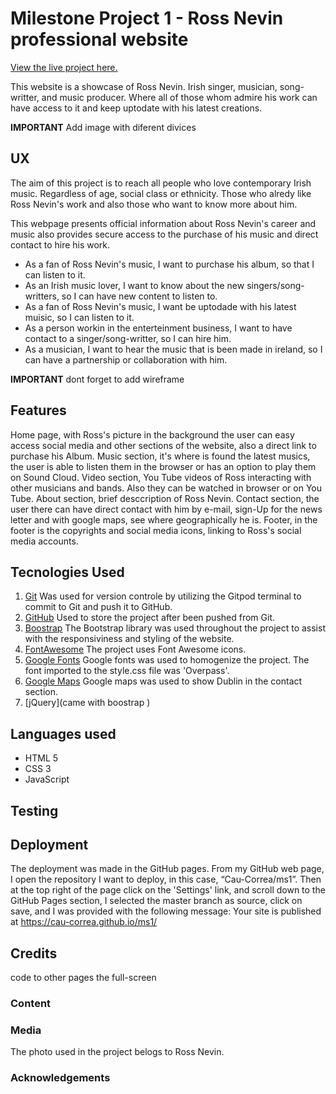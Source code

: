 # Milestone Project 1 - **Ross Nevin** professional website


[View the live project here.](https://cau-correa.github.io/ms1/)

This website is a showcase of Ross Nevin. Irish singer, musician, song-writter, and music producer. 
Where all of those whom admire his work can have access to it and keep uptodate with his latest creations.

**IMPORTANT** Add image with diferent divices

## UX

The aim of this project is to reach all people who love contemporary Irish music. Regardless of age, social class or ethnicity. Those who alredy like Ross Nevin's work and also those who want to know more about him. 

This webpage presents official information about Ross Nevin's career and music also provides secure access to the purchase of his music and direct contact to hire his work.


* As a fan of Ross Nevin's music, I want to purchase his album, so that I can listen to it.
* As an Irish music lover, I want to know about the new singers/song-writters, so I can have new content to listen to.
* As a fan of Ross Nevin's music, I want be uptodade with his latest muisic, so I can listen to it.
* As a person workin in the enterteinment business, I want to have contact to a singer/song-writter, so I can hire him.
* As a musician, I want to hear the music that is been made in ireland, so I can have a partnership or collaboration with him.

**IMPORTANT** dont forget to add wireframe

## Features

Home page, with Ross's picture in the background the user can easy access social media and other sections of the website, also a direct link to purchase his Album.
Music section, it's where is found the latest musics, the user is able to listen them in the browser or has an option to play them on Sound Cloud.
Video section, You Tube videos of Ross interacting with other musicians and bands. Also they can be watched in browser or on You Tube.
About section, brief desccription of Ross Nevin.
Contact section, the user there can have direct contact with him by e-mail, sign-Up for the news letter and with google maps, see where geographically he is.
Footer, in the footer is the copyrights and social media icons, linking to Ross's social media accounts.

## Tecnologies Used
1. [Git](https://git-scm.com/) Was used for version controle by utilizing the Gitpod terminal to commit to Git and push it to GitHub. 
2. [GitHub](https://github.com) Used to store the project after been pushed from Git.
3. [Boostrap](https://getbootstrap.com/) The Bootstrap library was used throughout the project to assist with the responsiviness and styling of the website.
4. [FontAwesome](https://fontawesome.com/) The project uses Font Awesome icons.
5. [Google Fonts](https://fonts.google.com/) Google fonts was used to homogenize the project. The font imported to the style.css file was 'Overpass'.
6. [Google Maps](https://www.google.com/maps) Google maps was used to show Dublin in the contact section.
7. [jQuery](came with boostrap )

## Languages used
* HTML 5
* CSS 3
* JavaScript

## Testing


## Deployment
The deployment was made in the GitHub pages.
From my GitHub web page, I open the repository I want to deploy, in this case, “Cau-Correa/ms1”. Then at the top right of the page click on the 'Settings' link, and scroll down to the GitHub Pages section, I selected the master branch as source, click on save, and I was provided with the following message: Your site is published at https://cau-correa.github.io/ms1/

## Credits
code to other pages
the full-screen 
### Content
### Media
The photo used in the project belogs to Ross Nevin.

### Acknowledgements


